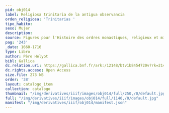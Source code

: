 ```yaml
---
pid: obj014
label: Religiosa trinitaria de la antigua observancia
orden_religiosa: 'Trinitarias '
tipo_habito: 
sexo: Mujer
description: 
source: Figures pour l'Histoire des ordres monastiques, religieux et militaires
pag: '243'
_date: 1660-1716
type: Libro
author: Père Helyot
bibl: Gallica
dc.relation.uri: https://gallica.bnf.fr/ark:/12148/btv1b8454720v?rk=21459;2
dc.rights.acceso: Open Access
size.file: 273 kB
order: '38'
layout: catalogo_item
collection: catalogo
thumbnail: "/img/derivatives/iiif/images/obj014/full/250,/0/default.jpg"
full: "/img/derivatives/iiif/images/obj014/full/1140,/0/default.jpg"
manifest: "/img/derivatives/iiif/obj014/manifest.json"
---
```

